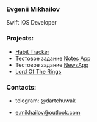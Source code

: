### Evgenii Mikhailov ###
Swift iOS Developer


### Projects: ###

* [Habit Tracker](https://github.com/dartchuwak/HabitTracker)
* Тестовое задание [Notes App](https://github.com/dartchuwak/NotesApp)
* Тестовое задание [NewsApp](https://github.com/dartchuwak/NewsApp)
* [Lord Of The Rings](https://github.com/dartchuwak/LordOfTheRings)

### Contacts: ###

* telegram: @dartchuwak

* e.mikhailov@outlook.com

<!--
**dartchuwak/dartchuwak** is a ✨ _special_ ✨ repository because its `README.md` (this file) appears on your GitHub profile.

Here are some ideas to get you started:

- 🔭 I’m currently working on ...
- 🌱 I’m currently learning ...
- 👯 I’m looking to collaborate on ...
- 🤔 I’m looking for help with ...
- 💬 Ask me about ...
- 📫 How to reach me: ...
- 😄 Pronouns: ...
- ⚡ Fun fact: ...
-->
